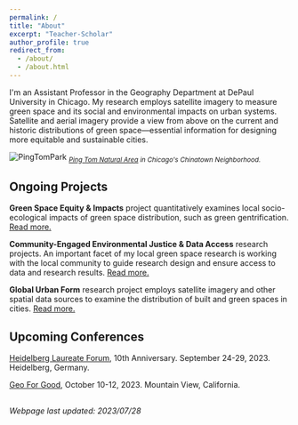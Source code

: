 ```yaml
---
permalink: /
title: "About"
excerpt: "Teacher-Scholar"
author_profile: true
redirect_from: 
  - /about/
  - /about.html
---
```


I'm an Assistant Professor in the Geography Department at DePaul University in Chicago. My research employs satellite imagery to measure green space and its social and environmental impacts on urban systems. Satellite and aerial imagery provide a view from above on the current and historic distributions of green space—essential information for designing more equitable and sustainable cities. 

![PingTomPark](https://mstuhlmacher.github.io/files/DSC07770_crop.jpg)
<sub> *[Ping Tom Natural Area](https://goo.gl/maps/MmbX8Zr42xrwkugi6) in Chicago's Chinatown Neighborhood.* </sub>

## Ongoing Projects
__Green Space Equity & Impacts__ project quantitatively examines local socio-ecological impacts of green space distribution, such as green gentrification. [Read more.](https://mstuhlmacher.github.io//projects/)

__Community-Engaged Environmental Justice & Data Access__ research projects. An important facet of my local green space research is working with the local community to guide research design and ensure access to data and research results. [Read more.](https://mstuhlmacher.github.io//projects/)

__Global Urban Form__ research project employs satellite imagery and other spatial data sources to examine the distribution of built and green spaces in cities. [Read more.](https://mstuhlmacher.github.io//projects/)

## Upcoming Conferences
[Heidelberg Laureate Forum](https://www.heidelberg-laureate-forum.org/forum/10th-hlf-2023.html), 10th Anniversary. September 24-29, 2023. Heidelberg, Germany.

[Geo For Good](https://earthoutreachonair.withgoogle.com/events/geoforgood23), October 10-12, 2023. Mountain View, California.

## 
*Webpage last updated: 2023/07/28*
